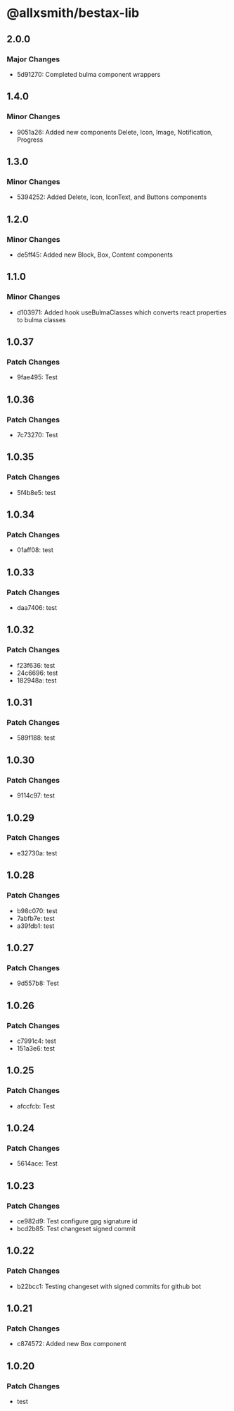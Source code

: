 # @allxsmith/bestax-lib

## 2.0.0

### Major Changes

- 5d91270: Completed bulma component wrappers

## 1.4.0

### Minor Changes

- 9051a26: Added new components Delete, Icon, Image, Notification, Progress

## 1.3.0

### Minor Changes

- 5394252: Added Delete, Icon, IconText, and Buttons components

## 1.2.0

### Minor Changes

- de5ff45: Added new Block, Box, Content components

## 1.1.0

### Minor Changes

- d103971: Added hook useBulmaClasses which converts react properties to bulma classes

## 1.0.37

### Patch Changes

- 9fae495: Test

## 1.0.36

### Patch Changes

- 7c73270: Test

## 1.0.35

### Patch Changes

- 5f4b8e5: test

## 1.0.34

### Patch Changes

- 01aff08: test

## 1.0.33

### Patch Changes

- daa7406: test

## 1.0.32

### Patch Changes

- f23f636: test
- 24c6696: test
- 182948a: test

## 1.0.31

### Patch Changes

- 589f188: test

## 1.0.30

### Patch Changes

- 9114c97: test

## 1.0.29

### Patch Changes

- e32730a: test

## 1.0.28

### Patch Changes

- b98c070: test
- 7abfb7e: test
- a39fdb1: test

## 1.0.27

### Patch Changes

- 9d557b8: Test

## 1.0.26

### Patch Changes

- c7991c4: test
- 151a3e6: test

## 1.0.25

### Patch Changes

- afccfcb: Test

## 1.0.24

### Patch Changes

- 5614ace: Test

## 1.0.23

### Patch Changes

- ce982d9: Test configure gpg signature id
- bcd2b85: Test changeset signed commit

## 1.0.22

### Patch Changes

- b22bcc1: Testing changeset with signed commits for github bot

## 1.0.21

### Patch Changes

- c874572: Added new Box component

## 1.0.20

### Patch Changes

- test
